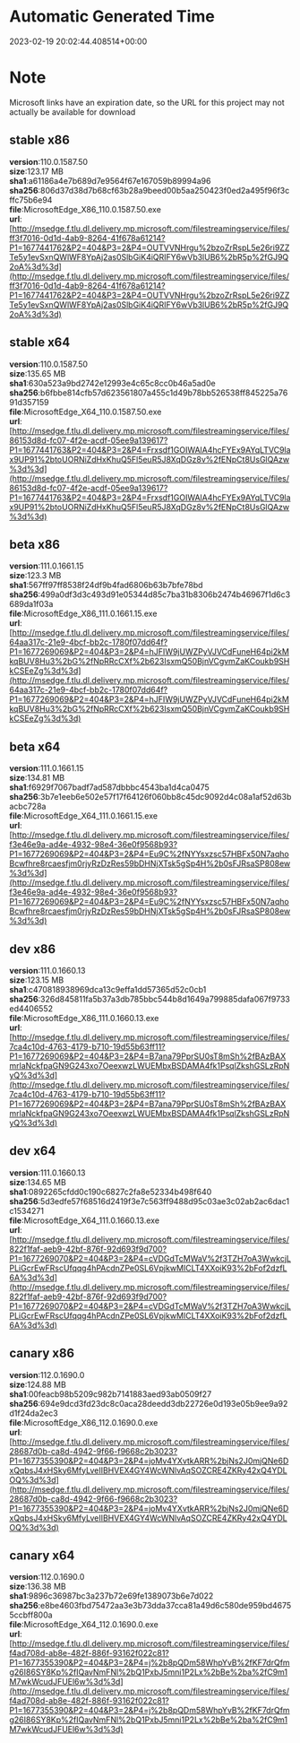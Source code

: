 # Automatic Generated Time
2023-02-19 20:02:44.408514+00:00

# Note
Microsoft links have an expiration date, so the URL for this project may not actually be available for download

## stable x86
**version**:110.0.1587.50  
**size**:123.17 MB  
**sha1**:a61186a4e7b689d7e9564f67e167059b89994a96  
**sha256**:806d37d38d7b68cf63b28a9beed00b5aa250423f0ed2a495f96f3cffc75b6e94  
**file**:MicrosoftEdge_X86_110.0.1587.50.exe  
**url**:[http://msedge.f.tlu.dl.delivery.mp.microsoft.com/filestreamingservice/files/ff3f7016-0d1d-4ab9-8264-41f678a61214?P1=1677441762&P2=404&P3=2&P4=OUTVVNHrgu%2bzoZrRspL5e26ri9ZZTe5y1evSxnQWlWF8YpAj2as0SlbGiK4iQRIFY6wVb3lUB6%2bR5p%2fGJ9Q2oA%3d%3d](http://msedge.f.tlu.dl.delivery.mp.microsoft.com/filestreamingservice/files/ff3f7016-0d1d-4ab9-8264-41f678a61214?P1=1677441762&P2=404&P3=2&P4=OUTVVNHrgu%2bzoZrRspL5e26ri9ZZTe5y1evSxnQWlWF8YpAj2as0SlbGiK4iQRIFY6wVb3lUB6%2bR5p%2fGJ9Q2oA%3d%3d)  

## stable x64
**version**:110.0.1587.50  
**size**:135.65 MB  
**sha1**:630a523a9bd2742e12993e4c65c8cc0b46a5ad0e  
**sha256**:b6fbbe814cfb57d623561807a455c1d49b78bb526538ff845225a7691d357159  
**file**:MicrosoftEdge_X64_110.0.1587.50.exe  
**url**:[http://msedge.f.tlu.dl.delivery.mp.microsoft.com/filestreamingservice/files/86153d8d-fc07-4f2e-acdf-05ee9a139617?P1=1677441763&P2=404&P3=2&P4=Frxsdf1GOIWAlA4hcFYEx9AYqLTVC9lax9UP91%2btoUORNiZdHxKhuQ5Fl5euR5J8XqDGz8v%2fENpCt8UsGlQAzw%3d%3d](http://msedge.f.tlu.dl.delivery.mp.microsoft.com/filestreamingservice/files/86153d8d-fc07-4f2e-acdf-05ee9a139617?P1=1677441763&P2=404&P3=2&P4=Frxsdf1GOIWAlA4hcFYEx9AYqLTVC9lax9UP91%2btoUORNiZdHxKhuQ5Fl5euR5J8XqDGz8v%2fENpCt8UsGlQAzw%3d%3d)  

## beta x86
**version**:111.0.1661.15  
**size**:123.3 MB  
**sha1**:567ff97ff8538f24df9b4fad6806b63b7bfe78bd  
**sha256**:499a0df3d3c493d91e05344d85c7ba31b8306b2474b46967f1d6c3689da1f03a  
**file**:MicrosoftEdge_X86_111.0.1661.15.exe  
**url**:[http://msedge.f.tlu.dl.delivery.mp.microsoft.com/filestreamingservice/files/64aa317c-21e9-4bcf-bb2c-1780f07dd64f?P1=1677269069&P2=404&P3=2&P4=hJFIW9jUWZPyVJVCdFuneH64pi2kMkqBUV8Hu3%2bG%2fNpRRcCXf%2b623IsxmQ50BjnVCgvmZaKCoukb9SHkCSEeZg%3d%3d](http://msedge.f.tlu.dl.delivery.mp.microsoft.com/filestreamingservice/files/64aa317c-21e9-4bcf-bb2c-1780f07dd64f?P1=1677269069&P2=404&P3=2&P4=hJFIW9jUWZPyVJVCdFuneH64pi2kMkqBUV8Hu3%2bG%2fNpRRcCXf%2b623IsxmQ50BjnVCgvmZaKCoukb9SHkCSEeZg%3d%3d)  

## beta x64
**version**:111.0.1661.15  
**size**:134.81 MB  
**sha1**:f6929f7067badf7ad587dbbbc4543ba1d4ca0475  
**sha256**:3b7e1eeb6e502e57f17f64126f060bb8c45dc9092d4c08a1af52d63bacbc728a  
**file**:MicrosoftEdge_X64_111.0.1661.15.exe  
**url**:[http://msedge.f.tlu.dl.delivery.mp.microsoft.com/filestreamingservice/files/f3e46e9a-ad4e-4932-98e4-36e0f9568b93?P1=1677269069&P2=404&P3=2&P4=Eu9C%2fNYYsxzsc57HBFx50N7aqhoBcwfhre8rcaesfjm0rjyRzDzRes59bDHNjXTsk5gSp4H%2b0sFJRsaSP808ew%3d%3d](http://msedge.f.tlu.dl.delivery.mp.microsoft.com/filestreamingservice/files/f3e46e9a-ad4e-4932-98e4-36e0f9568b93?P1=1677269069&P2=404&P3=2&P4=Eu9C%2fNYYsxzsc57HBFx50N7aqhoBcwfhre8rcaesfjm0rjyRzDzRes59bDHNjXTsk5gSp4H%2b0sFJRsaSP808ew%3d%3d)  

## dev x86
**version**:111.0.1660.13  
**size**:123.15 MB  
**sha1**:c470818938969dca13c9effa1dd57365d52c0cb1  
**sha256**:326d845811fa5b37a3db785bbc544b8d1649a799885dafa067f9733ed4406552  
**file**:MicrosoftEdge_X86_111.0.1660.13.exe  
**url**:[http://msedge.f.tlu.dl.delivery.mp.microsoft.com/filestreamingservice/files/7ca4c10d-4763-4179-b710-19d55b63ff11?P1=1677269069&P2=404&P3=2&P4=B7ana79PprSU0sT8mSh%2fBAzBAXmrlaNckfpaGN9G243xo7OeexwzLWUEMbxBSDAMA4fk1PsqlZkshGSLzRpNyQ%3d%3d](http://msedge.f.tlu.dl.delivery.mp.microsoft.com/filestreamingservice/files/7ca4c10d-4763-4179-b710-19d55b63ff11?P1=1677269069&P2=404&P3=2&P4=B7ana79PprSU0sT8mSh%2fBAzBAXmrlaNckfpaGN9G243xo7OeexwzLWUEMbxBSDAMA4fk1PsqlZkshGSLzRpNyQ%3d%3d)  

## dev x64
**version**:111.0.1660.13  
**size**:134.65 MB  
**sha1**:0892265cfdd0c190c6827c2fa8e52334b498f640  
**sha256**:5d3edfe57f68516d2419f3e7c563ff9488d95c03ae3c02ab2ac6dac1c1534271  
**file**:MicrosoftEdge_X64_111.0.1660.13.exe  
**url**:[http://msedge.f.tlu.dl.delivery.mp.microsoft.com/filestreamingservice/files/822f1faf-aeb9-42bf-876f-92d693f9d700?P1=1677269070&P2=404&P3=2&P4=cVDGdTcMWaV%2f3TZH7oA3WwkcjLPLiGcrEwFRscUfqqg4hPAcdnZPe0SL6VpjkwMICLT4XXoiK93%2bFof2dzfL6A%3d%3d](http://msedge.f.tlu.dl.delivery.mp.microsoft.com/filestreamingservice/files/822f1faf-aeb9-42bf-876f-92d693f9d700?P1=1677269070&P2=404&P3=2&P4=cVDGdTcMWaV%2f3TZH7oA3WwkcjLPLiGcrEwFRscUfqqg4hPAcdnZPe0SL6VpjkwMICLT4XXoiK93%2bFof2dzfL6A%3d%3d)  

## canary x86
**version**:112.0.1690.0  
**size**:124.88 MB  
**sha1**:00feacb98b5209c982b7141883aed93ab0509f27  
**sha256**:694e9dcd3fd23dc8c0aca28deedd3db22726e0d193e05b9ee9a92d1f24da2ec3  
**file**:MicrosoftEdge_X86_112.0.1690.0.exe  
**url**:[http://msedge.f.tlu.dl.delivery.mp.microsoft.com/filestreamingservice/files/28687d0b-ca8d-4942-9f66-f9668c2b3023?P1=1677355390&P2=404&P3=2&P4=joMv4YXvtkARR%2bjNs2J0mjQNe6DxQqbsJ4xHSky6MfyLveIIBHVEX4GY4WcWNlvAqSOZCRE4ZKRy42xQ4YDLOQ%3d%3d](http://msedge.f.tlu.dl.delivery.mp.microsoft.com/filestreamingservice/files/28687d0b-ca8d-4942-9f66-f9668c2b3023?P1=1677355390&P2=404&P3=2&P4=joMv4YXvtkARR%2bjNs2J0mjQNe6DxQqbsJ4xHSky6MfyLveIIBHVEX4GY4WcWNlvAqSOZCRE4ZKRy42xQ4YDLOQ%3d%3d)  

## canary x64
**version**:112.0.1690.0  
**size**:136.38 MB  
**sha1**:9896c36987bc3a237b72e69fe1389073b6e7d022  
**sha256**:e8be4603fbd75472aa3e3b73dda37cca81a49d6c580de959bd46755ccbff800a  
**file**:MicrosoftEdge_X64_112.0.1690.0.exe  
**url**:[http://msedge.f.tlu.dl.delivery.mp.microsoft.com/filestreamingservice/files/f4ad708d-ab8e-482f-886f-93162f022c81?P1=1677355390&P2=404&P3=2&P4=j%2b8pQDm58WhpYvB%2fKF7drQfmg26I86SY8Kp%2fIQavNmFNl%2bQ1PxbJ5mni1P2Lx%2bBe%2ba%2fC9m1M7wkWcudJFUEl6w%3d%3d](http://msedge.f.tlu.dl.delivery.mp.microsoft.com/filestreamingservice/files/f4ad708d-ab8e-482f-886f-93162f022c81?P1=1677355390&P2=404&P3=2&P4=j%2b8pQDm58WhpYvB%2fKF7drQfmg26I86SY8Kp%2fIQavNmFNl%2bQ1PxbJ5mni1P2Lx%2bBe%2ba%2fC9m1M7wkWcudJFUEl6w%3d%3d)  


